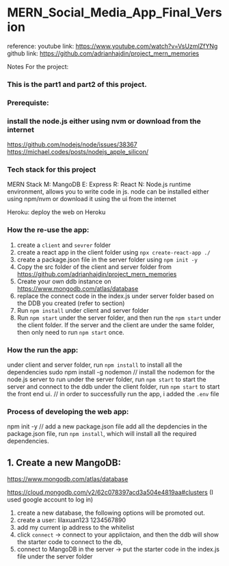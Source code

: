 # MERN_Social_Media_App_Final_Version

reference: 
youtube link: https://www.youtube.com/watch?v=VsUzmlZfYNg
github link: https://github.com/adrianhajdin/project_mern_memories

Notes For the project: 
### This is the part1 and part2 of this project. 


### Prerequiste:
### install the node.js either using nvm or download from the internet
https://github.com/nodejs/node/issues/38367
https://michael.codes/posts/nodejs_apple_silicon/

### Tech stack for this project
MERN Stack
M: MangoDB
E: Express
R: React
N: Node.js runtime environment, allows you to write code in js. node can be installed either using npm/nvm or download it using the ui from the internet

Heroku: deploy the web on Heroku

### How the re-use the app:
1. create a `client` and `sevrer` folder 
2. create a react app in the client folder using `npx create-react-app ./` 
3. create a package.json file in the server folder using `npm init -y`
4. Copy the src folder of the client and server folder from https://github.com/adrianhajdin/project_mern_memories
5. Create your own ddb instance on https://www.mongodb.com/atlas/database
6. replace the connect code in the index.js under server folder based on the DDB you created (refer to section)
7. Run `npm install` under client and server folder
8. Run `npm start` under the server folder, and then run the `npm start` under the client folder. If the server and the client are under the same folder, then only need to run `npm start` once.  



### How the run the app:
under client and server folder, run `npm install` to install all the dependencies
sudo npm install -g nodemon // install the nodemon for the node.js server to run
under the server folder, run `npm start` to start the server and connect to the ddb
under the client folder, run `npm start` to start the front end ui. // in order to successfully run the app, i added the `.env` file


### Process of developing the web app: 
npm init -y // add a new package.json file
add all the depdencies in the package.json file, run `npm install`, which will install all the required dependencies.

## 1. Create a new MangoDB:
https://www.mongodb.com/atlas/database

https://cloud.mongodb.com/v2/62c078397acd3a504e4819aa#clusters (I used google account to log in)
 1. create a new database, the following options will be promoted out. 
 2. create a user: lilaxuan123 1234567890
 3. add my current ip address to the whitelist
 4. click `connect` -> connect to your applictaion, and then the ddb will show the starter code to connect to the db, 
 5. connect to MangoDB in the server -> put the starter code in the index.js file under the server folder
